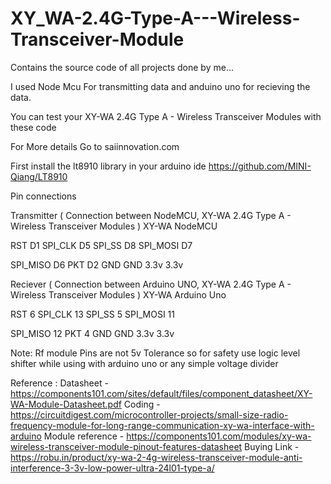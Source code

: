 # XY_WA-2.4G-Type-A---Wireless-Transceiver-Module
Contains the source code of all projects done by me...

I used Node Mcu For transmitting data and anduino uno for recieving the data.

You can test your XY-WA 2.4G Type A - Wireless Transceiver Modules with these code

For More details Go to saiinnovation.com

First install the lt8910 library in your arduino ide
https://github.com/MINI-Qiang/LT8910


Pin connections

Transmitter ( Connection between NodeMCU, XY-WA 2.4G Type A - Wireless Transceiver Modules )
XY-WA     NodeMCU

RST       D1
SPI_CLK   D5
SPI_SS    D8
SPI_MOSI  D7

SPI_MISO  D6
PKT       D2
GND       GND
3.3v      3.3v



Reciever ( Connection between Arduino UNO, XY-WA 2.4G Type A - Wireless Transceiver Modules )
XY-WA     Arduino Uno

RST       6
SPI_CLK   13
SPI_SS    5
SPI_MOSI  11

SPI_MISO  12
PKT       4
GND       GND
3.3v      3.3v


Note: Rf module Pins are not 5v Tolerance so for safety use logic level shifter while using with arduino uno or any simple voltage divider

Reference :
Datasheet - https://components101.com/sites/default/files/component_datasheet/XY-WA-Module-Datasheet.pdf
Coding - https://circuitdigest.com/microcontroller-projects/small-size-radio-frequency-module-for-long-range-communication-xy-wa-interface-with-arduino
Module reference - https://components101.com/modules/xy-wa-wireless-transceiver-module-pinout-features-datasheet
Buying Link - https://robu.in/product/xy-wa-2-4g-wireless-transceiver-module-anti-interference-3-3v-low-power-ultra-24l01-type-a/
